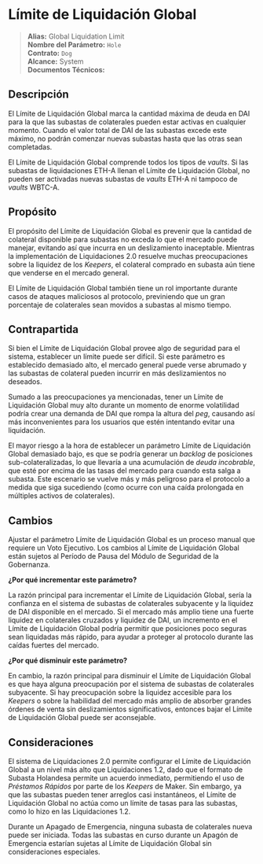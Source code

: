 # Límite de Liquidación Global

>**Alias:** Global Liquidation Limit  
>**Nombre del Parámetro:** `Hole`  
>**Contrato:** `Dog`  
>**Alcance:** System  
>**Documentos Técnicos:**  

## Descripción

El Límite de Liquidación Global marca la cantidad máxima de deuda en DAI para la que las subastas de colaterales pueden estar activas en cualquier momento. Cuando el valor total de DAI de las subastas excede este máximo, no podrán comenzar nuevas subastas hasta que las otras sean completadas.

El Límite de Liquidación Global comprende todos los tipos de _vaults_. Si las subastas de liquidaciones ETH-A llenan el Límite de Liquidación Global, no pueden ser activadas nuevas subastas de _vaults_ ETH-A ni tampoco de _vaults_ WBTC-A.

## Propósito

El propósito del Límite de Liquidación Global es prevenir que la cantidad de colateral disponible para subastas no exceda lo que el mercado puede manejar, evitando así que incurra en un deslizamiento inaceptable. Mientras la implementación de Liquidaciones 2.0 resuelve muchas preocupaciones sobre la liquidez de los _Keepers_, el colateral comprado en subasta aún tiene que venderse en el mercado general.

El Límite de Liquidación Global también tiene un rol importante durante casos de ataques maliciosos al protocolo, previniendo que un gran porcentaje de colaterales sean movidos a subastas al mismo tiempo.

## Contrapartida

Si bien el Límite de Liquidación Global provee algo de seguridad para el sistema, establecer un límite puede ser difícil. Si este parámetro es establecido demasiado alto, el mercado general puede verse abrumado y las subastas de colateral pueden incurrir en más deslizamientos no deseados.

Sumado a las preocupaciones ya mencionadas, tener un Límite de Liquidación Global muy alto durante un momento de enorme volatilidad podría crear una demanda de DAI que rompa la altura del _peg_, causando así más inconvenientes para los usuarios que estén intentando evitar una liquidación.

El mayor riesgo a la hora de establecer un parámetro Límite de Liquidación Global demasiado bajo, es que se podría generar un _backlog_ de posiciones sub-colateralizadas, lo que llevaría a una acumulación de _deuda incobrable_, que esté por encima de las tasas del mercado para cuando esta salga a subasta. Este escenario se vuelve más y más peligroso para el protocolo a medida que siga sucediendo (como ocurre con una caída prolongada en múltiples activos de colaterales).

## Cambios

Ajustar el parámetro Límite de Liquidación Global es un proceso manual que requiere un Voto Ejecutivo. Los cambios al Límite de Liquidación Global están sujetos al Período de Pausa del Módulo de Seguridad de la Gobernanza.

**¿Por qué incrementar este parámetro?**

La razón principal para incrementar el Límite de Liquidación Global, sería la confianza en el sistema de subastas de colaterales subyacente y la liquidez de DAI disponible en el mercado. Si el mercado más amplio tiene una fuerte liquidez en colaterales cruzados y liquidez de DAI, un incremento en el Límite de Liquidación Global podría permitir que posiciones poco seguras sean liquidadas más rápido, para ayudar a proteger al protocolo durante las caídas fuertes del mercado.

**¿Por qué disminuir este parámetro?**

En cambio, la razón principal para disminuir el Límite de Liquidación Global es que haya alguna preocupación por el sistema de subastas de colaterales subyacente. Si hay preocupación sobre la liquidez accesible para los _Keepers_ o sobre la habilidad del mercado más amplio de absorber grandes órdenes de venta sin deslizamientos significativos, entonces bajar el Límite de Liquidación Global puede ser aconsejable.

## Consideraciones

El sistema de Liquidaciones 2.0 permite configurar el Límite de Liquidación Global a un nivel más alto que Liquidaciones 1.2, dado que el formato de Subasta Holandesa permite un acuerdo inmediato, permitiendo el uso de _Préstamos Rápidos_ por parte de los _Keepers_ de Maker. Sin embargo, ya que las subastas pueden tener arreglos casi instantáneos, el Límite de Liquidación Global no actúa como un límite de tasas para las subastas, como lo hizo en las Liquidaciones 1.2.

Durante un Apagado de Emergencia, ninguna subasta de colaterales nueva puede ser iniciada. Todas las subastas en curso durante un Apagón de Emergencia estarían sujetas al Límite de Liquidación Global sin consideraciones especiales.
